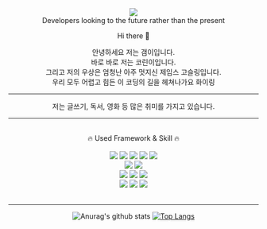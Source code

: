 <div align="center">  
<img src="https://capsule-render.vercel.app/api?type=Waving&color=auto&height=300&section=header&text=갬이&fontSize=90" />
</div>
<div align="center">
Developers looking to the future rather than the present
  
Hi there 👋

안녕하세요 저는 갬이입니다. </br>
바로 바로 저는 코린이입니다. </br>
그리고 저의 우상은 엄청난 아주 멋지신 제임스 고슬링입니다.</br>
우리 모두 어렵고 힘든 이 코딩의 길을 헤쳐나가요 화이링
</div> 
<hr> 
<div align="center">
저는 글쓰기, 독서, 영화 등 많은 취미를 가지고 있습니다.
</div>
<hr> 
<br> 
<div align="center">
🔥 Used Framework & Skill 🔥
<br><br>
<img src="https://img.shields.io/badge/HTML-E34F26?style=flat-square&logo=HTML5&logoColor=white"/>
<img src="https://img.shields.io/badge/css-1572B6?style=flat-square&logo=css3&logoColor=white">
<img src="https://img.shields.io/badge/javascript-F7DF1E?style=flat-square&logo=javascript&logoColor=black">  
<img src="https://img.shields.io/badge/bootstrap-7952B3?style=flat-square&logo=bootstrap&logoColor=white">
<img src="https://img.shields.io/badge/jquery-0769AD?style=flat-square&logo=jquery&logoColor=white">
<br>
<img src="https://img.shields.io/badge/JAVA-007396?style=flat-square&logo=java&logoColor=white">
<img src="https://img.shields.io/badge/Spring-6DB33F?style=flat-square&logo=Spring&logoColor=white">
<br>
<img src="https://img.shields.io/badge/oracle-F80000?style=flat-square&logo=oracle&logoColor=white"> 
<img src="https://img.shields.io/badge/PostgreSQL-4169E1?style=flat-square&logo=PostgreSQL&logoColor=white">
  <img src="https://img.shields.io/badge/MySQL-4169E1?style=flat-square&logo=MySQLL&logoColor=white"> 
<br>
<img src="https://img.shields.io/badge/Eclipse IDE-2C2255?style=flat-square&logo=Eclipse IDE&logoColor=white"> 
<img src="https://img.shields.io/badge/Visual Studio Code-007ACC?style=flat-square&logo=Visual Studio Code&logoColor=white"> 
<img src="https://img.shields.io/badge/VMWare-607078?style=flat-square&logo=VMWare&logoColor=white">
</div><br>
<hr> 
<div align="center">
  
![Anurag's github stats](https://github-readme-stats.vercel.app/api?username=rudqls007&show_icons=true&theme=radical) 
[![Top Langs](https://github-readme-stats.vercel.app/api/top-langs/?username=rudqls007&layout=compact&theme=dracula)](https://github.com/rudqls007)

  </div>
<!--
**rudqls007/rudqls007** is a ✨ _special_ ✨ repository because its `README.md` (this file) appears on your GitHub profile.

Here are some ideas to get you started:

- 🔭 I’m currently working on ...
- 🌱 I’m currently learning ...
- 👯 I’m looking to collaborate on ...
- 🤔 I’m looking for help with ...
- 💬 Ask me about ...
- 📫 How to reach me: ...
- 😄 Pronouns: ...
- ⚡ Fun fact: ...
-->
